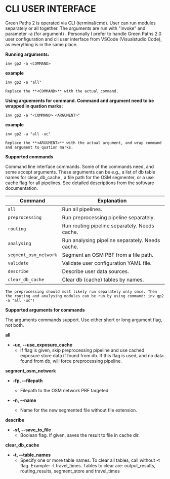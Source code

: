 # CLI USER INTERFACE

Green Paths 2 is operated via CLI (terminal/cmd). User can run modules separately or all together. The arguments are run with "invoke" and parameter -a (for argument) . 
Personally I prefer to handle Green Paths 2.0 user configuration and cli user interface from VSCode (Visualstudio Code), as everything is in the same place.

**Running arguments:**
```
inv gp2 -a <COMMAND>
```
**example**
```
inv gp2 -a "all"
```
```{attention}
Replace the **<COMMAND>** with the actual command.
```

**Using arguements for command. Command and argument need to be wrapped in quation marks:**
```
inv gp2 -a "<COMMAND> <ARGUMENT>"
```
**example**
```
inv gp2 -a "all -uc"
```
```{attention}
Replace the **<ARGUMENT>** with the actual argument, and wrap command and argument to quation marks.
```


**Supported commands**

Command line interface commands. Some of the commands need, and some accept arguments. These arguments can be e.g., a list of db table names for clear_db_cache , a file path for the OSM segmenter, or a use cache flag for all pipelines. See detailed descriptions from the software documentation.

| Command             | Explanation                                       |
|---------------------|---------------------------------------------------|
| `all`               | Run all pipelines.                                |
| `preprocessing`     | Run preprocessing pipeline separately.            |
| `routing`           | Run routing pipeline separately. Needs cache.     |
| `analysing`         | Run analysing pipeline separately. Needs cache.   |
| `segment_osm_network` | Segment an OSM PBF from a file path.            |
| `validate`          | Validate user configuration YAML file.            |
| `describe`          | Describe user data sources.                       |
| `clear_db_cache`    | Clear db (cache) tables by names.                 |


```{tip}
The preprocessing should most likely run separately only once. Then the routing and analysing modules can be run by using command: inv gp2 -a "all -uc"!
```

**Supported arguments for commands**

The arguments commands support. Use either short or long argument flag, not both.

**all**
- **-uc, --use_exposure_cache**
  - If flag is given, skip preprocessing pipeline and use cached exposure store data if found from db. If this flag is used, and no data found from db, will force preprocessing pipeline.

**segment_osm_network**
- **-fp, --filepath**
  - Filepath to the OSM network PBF targeted

- **-n, --name**
  - Name for the new segmented file without file extension.

**describe**
- **-sf, --save_to_file**
  - Boolean flag. If given, saves the result to file in cache dir.

**clear_db_cache**
- **-t, --table_names**
  - Specify one or more table names. To clear all tables, call without -t flag. Example: -t travel_times. Tables to clear are: output_results, routing_results, segment_store and travel_times


